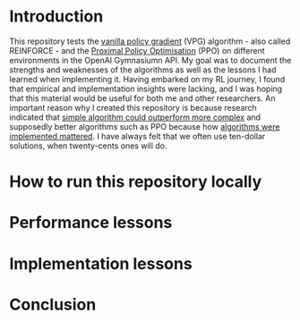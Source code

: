 # Introduction
This repository tests the [vanilla policy gradient](https://link.springer.com/article/10.1007/BF00992696) (VPG) algorithm - also called REINFORCE - and the [Proximal Policy Optimisation](https://arxiv.org/pdf/1707.06347) (PPO) on different environments in the OpenAI Gymnasiumn API. My goal was to document the strengths and weaknesses of the algorithms as well as the lessons I had learned when implementing it. Having embarked on my RL journey, I found that empirical and implementation insights were lacking, and I was hoping that this material would be useful for both me and other researchers. An important reason why I created this repository is because research indicated that [simple algorithm could outperform more complex](https://arxiv.org/abs/2005.12729) and supposedly better algorithms such as PPO because how [algorithms were implemented mattered](https://arxiv.org/abs/2006.05990). I have always felt that we often use ten-dollar solutions, when twenty-cents ones will do.

# How to run this repository locally

# Performance lessons

# Implementation lessons

# Conclusion
